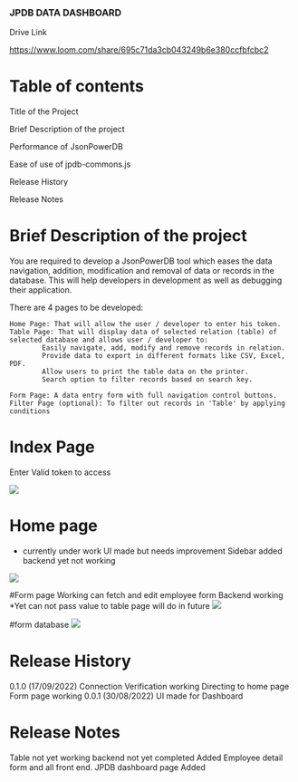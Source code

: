 ### JPDB DATA DASHBOARD

Drive Link

https://www.loom.com/share/695c71da3cb043249b6e380ccfbfcbc2


   
   # Table of contents
   
   Title of the Project

Brief Description of the project

Performance of JsonPowerDB 

Ease of use of jpdb-commons.js

Release History 

Release Notes 

 # Brief Description of the project

You are required to develop a JsonPowerDB tool which eases the data navigation, addition, modification and removal of data or records in the database. This will help developers in development as well as debugging their application.

There are 4 pages to be developed:

    Home Page: That will allow the user / developer to enter his token.
    Table Page: That will display data of selected relation (table) of selected database and allows user / developer to:
            Easily navigate, add, modify and remove records in relation.
            Provide data to export in different formats like CSV, Excel, PDF.
            Allow users to print the table data on the printer.
            Search option to filter records based on search key.

    Form Page: A data entry form with full navigation control buttons.
    Filter Page (optional): To filter out records in 'Table' by applying conditions
# Index Page

Enter Valid token to access

<img src ="https://user-images.githubusercontent.com/91979040/230964143-3c6f6863-e455-4575-98ba-9dac0e545c00.png">


# Home page
* currently under work UI made but needs improvement
Sidebar added 
backend yet not working
<img src = "https://user-images.githubusercontent.com/91979040/230964225-56fe0998-0406-42fe-8443-12a592ca05ad.png">

#Form page
Working
can fetch and edit employee form 
Backend working
*Yet can not pass value to table page will do in future
<img src ="https://user-images.githubusercontent.com/91979040/230964314-928a6970-2f79-4ea8-9aff-add0b655a91c.png">


#form database
<img src="https://user-images.githubusercontent.com/91979040/230964400-33abe96c-03b1-4080-85ad-570b76ab391d.png">


# Release History

0.1.0 (17/09/2022)
   Connection Verification working
   Directing to home page
   Form page working
0.0.1 (30/08/2022)
   UI made for Dashboard
# Release Notes 
   Table not yet working backend not yet completed
Added Employee detail form and all front end.
JPDB dashboard page Added




